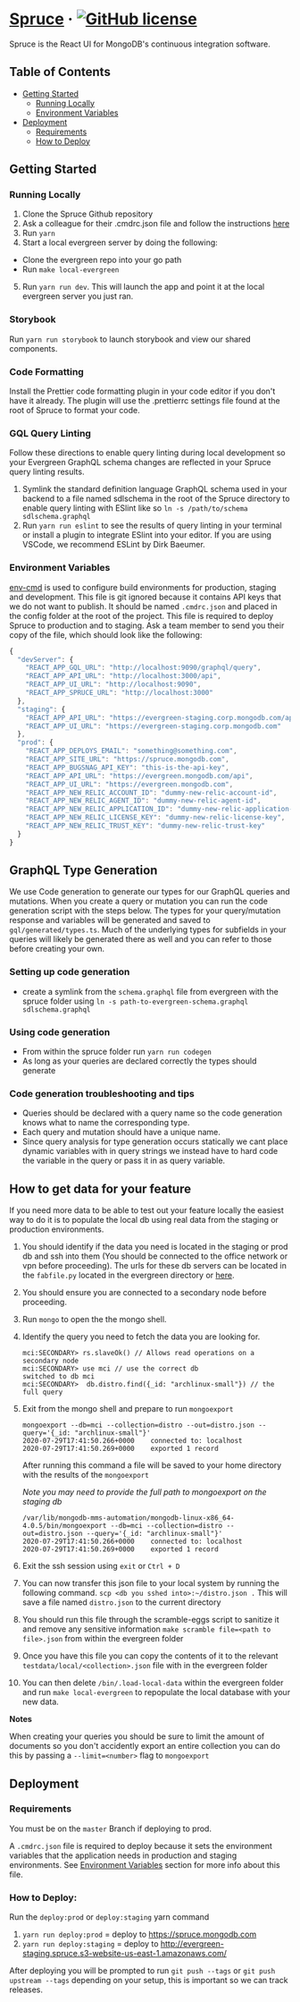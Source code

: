 # [Spruce](https://spruce.mongodb.com) &middot; [![GitHub license](https://img.shields.io/badge/license-Apache2.0-blue.svg)](https://github.com/evergreen-ci/spruce/master/LICENSE)

Spruce is the React UI for MongoDB's continuous integration software.

## Table of Contents

- [Getting Started](#getting-started)
  - [Running Locally](#running-locally)
  - [Environment Variables](#environment-variables)
- [Deployment](#deployment)
  - [Requirements](#requirements)
  - [How to Deploy](#how-to-deploy)

## Getting Started

### Running Locally

1. Clone the Spruce Github repository
2. Ask a colleague for their .cmdrc.json file and follow the instructions [here](#environment-variables)
3. Run `yarn`
4. Start a local evergreen server by doing the following:

- Clone the evergreen repo into your go path
- Run `make local-evergreen`

5. Run `yarn run dev`. This will launch the app and point it at the local evergreen server you just ran.

### Storybook

Run `yarn run storybook` to launch storybook and view our shared components.

### Code Formatting

Install the Prettier code formatting plugin in your code editor if you don't have it already. The plugin will use the .prettierrc settings file found at the root of Spruce to format your code.

### GQL Query Linting

Follow these directions to enable query linting during local development so your Evergreen GraphQL schema changes are reflected in your Spruce query linting results.

1. Symlink the standard definition language GraphQL schema used in your backend to a file named sdlschema in the root of the Spruce directory to enable query linting with ESlint like so `ln -s /path/to/schema sdlschema.graphql`
2. Run `yarn run eslint` to see the results of query linting in your terminal or install a plugin to integrate ESlint into your editor. If you are using VSCode, we recommend ESLint by Dirk Baeumer.

### Environment Variables

[env-cmd](https://github.com/toddbluhm/env-cmd#readme) is used to configure build environments for production, staging and development. This file is git ignored because it contains API keys that we do not want to publish. It should be named `.cmdrc.json` and placed in the config folder at the root of the project. This file is required to deploy Spruce to production and to staging. Ask a team member to send you their copy of the file, which should look like the following:

```js
{
  "devServer": {
    "REACT_APP_GQL_URL": "http://localhost:9090/graphql/query",
    "REACT_APP_API_URL": "http://localhost:3000/api",
    "REACT_APP_UI_URL": "http://localhost:9090",
    "REACT_APP_SPRUCE_URL": "http://localhost:3000"
  },
  "staging": {
    "REACT_APP_API_URL": "https://evergreen-staging.corp.mongodb.com/api",
    "REACT_APP_UI_URL": "https://evergreen-staging.corp.mongodb.com"
  },
  "prod": {
    "REACT_APP_DEPLOYS_EMAIL": "something@something.com", 
    "REACT_APP_SITE_URL": "https://spruce.mongodb.com",
    "REACT_APP_BUGSNAG_API_KEY": "this-is-the-api-key",
    "REACT_APP_API_URL": "https://evergreen.mongodb.com/api",
    "REACT_APP_UI_URL": "https://evergreen.mongodb.com",
    "REACT_APP_NEW_RELIC_ACCOUNT_ID": "dummy-new-relic-account-id",
    "REACT_APP_NEW_RELIC_AGENT_ID": "dummy-new-relic-agent-id",
    "REACT_APP_NEW_RELIC_APPLICATION_ID": "dummy-new-relic-application-id",
    "REACT_APP_NEW_RELIC_LICENSE_KEY": "dummy-new-relic-license-key",
    "REACT_APP_NEW_RELIC_TRUST_KEY": "dummy-new-relic-trust-key"
  }
}
```

## GraphQL Type Generation

We use Code generation to generate our types for our GraphQL queries and mutations. When you create a query or mutation you can run the code generation script with the steps below. The types for your query/mutation response and variables will be generated and saved to `gql/generated/types.ts`. Much of the underlying types for subfields in your queries will likely be generated there as well and you can refer to those before creating your own.

### Setting up code generation

- create a symlink from the `schema.graphql` file from evergreen with the spruce folder using `ln -s path-to-evergreen-schema.graphql sdlschema.graphql`

### Using code generation

- From within the spruce folder run `yarn run codegen`
- As long as your queries are declared correctly the types should generate

### Code generation troubleshooting and tips

- Queries should be declared with a query name so the code generation knows what to name the corresponding type.
- Each query and mutation should have a unique name.
- Since query analysis for type generation occurs statically we cant place dynamic variables with in query strings we instead have to hard code the variable in the query or pass it in as query variable.

## How to get data for your feature
If you need more data to be able to test out your feature locally the easiest way to do it is to populate the local db using real data from the staging or production environments.

1. You should identify if the data you need is located in the staging or prod db and ssh into them (You should be connected to the office network or vpn before proceeding). The urls for these db servers can be located in the `fabfile.py` located in the evergreen directory or [here](https://github.com/10gen/kernel-tools/blob/master/evergreen/fabfile.py).
2. You should ensure you are connected to a secondary node before proceeding.
3. Run `mongo` to open the the mongo shell.
4. Identify the query you need to fetch the data you are looking for. 

    ```
    mci:SECONDARY> rs.slaveOk() // Allows read operations on a secondary node
    mci:SECONDARY> use mci // use the correct db
    switched to db mci
    mci:SECONDARY>  db.distro.find({_id: "archlinux-small"}) // the full query
    ```
5. Exit from the mongo shell and prepare to run `mongoexport`
    ```
    mongoexport --db=mci --collection=distro --out=distro.json --query='{_id: "archlinux-small"}' 
    2020-07-29T17:41:50.266+0000	connected to: localhost
    2020-07-29T17:41:50.269+0000	exported 1 record
    ```
   After running this command a file will be saved to your home directory with the results of the `mongoexport`

    *Note you may need to provide the full path to mongoexport on the staging db*

    ```
    /var/lib/mongodb-mms-automation/mongodb-linux-x86_64-4.0.5/bin/mongoexport --db=mci --collection=distro --out=distro.json --query='{_id: "archlinux-small"}' 
    2020-07-29T17:41:50.266+0000	connected to: localhost
    2020-07-29T17:41:50.269+0000	exported 1 record
    ```
6. Exit the ssh session using `exit` or `Ctrl + D`
7. You can now transfer this json file to your local system by running the following command. `scp <db you sshed into>:~/distro.json .` This will save a file named `distro.json` to the current directory
8. You should run this file through the scramble-eggs script to sanitize it and remove any sensitive information `make scramble file=<path to file>.json` from within the evergreen folder
9. Once you have this file you can copy the contents of it to the relevant `testdata/local/<collection>.json` file with in the evergreen folder
10. You can then delete `/bin/.load-local-data` within the evergreen folder and run `make local-evergreen` to repopulate the local database with your new data.

**Notes**

When creating your queries you should be sure to limit the amount of documents so you don't accidently export an entire collection you can do this by passing a `--limit=<number>` flag to `mongoexport`
## Deployment

### Requirements

You must be on the `master` Branch if deploying to prod.

A `.cmdrc.json` file is required to deploy because it sets the environment variables that the application needs in production and staging environments. See [Environment Variables](#environment-variables) section for more info about this file.

### How to Deploy:

Run the `deploy:prod` or `deploy:staging` yarn command

1. `yarn run deploy:prod` = deploy to https://spruce.mongodb.com
2. `yarn run deploy:staging` = deploy to http://evergreen-staging.spruce.s3-website-us-east-1.amazonaws.com/

After deploying you will be prompted to run `git push --tags` or `git push upstream --tags` depending on your setup, this is important so we can track releases. 
